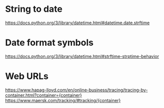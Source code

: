 # String to date
https://docs.python.org/3/library/datetime.html#datetime.date.strftime

# Date format symbols
https://docs.python.org/3/library/datetime.html#strftime-strptime-behavior

# Web URLs
https://www.hapag-lloyd.com/en/online-business/tracing/tracing-by-container.html?container={container}
https://www.maersk.com/tracking/#tracking/{container}


